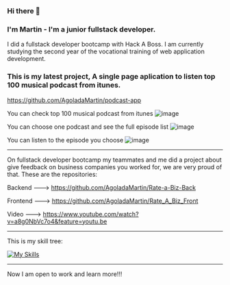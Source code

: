 ### Hi there 👋

### I'm Martin - I'm a junior fullstack developer. 
I did a fullstack developer bootcamp with Hack A Boss. 
I am currently studying the second year of the vocational training of web application development.


### This is my latest project, A single page aplication to listen top 100 musical podcast from itunes.

https://github.com/AgoladaMartin/podcast-app


You can check top 100 musical podcast from itunes
![image](https://github.com/AgoladaMartin/AgoladaMartin/assets/92450886/739d0a27-2f09-4010-a061-4432adf7a982)

You can choose one podcast and see the full episode list
![image](https://github.com/AgoladaMartin/AgoladaMartin/assets/92450886/cb3d3045-50c7-456f-b65c-76d5d169d949)

You can listen to the episode you choose
![image](https://github.com/AgoladaMartin/AgoladaMartin/assets/92450886/64fd6fc7-3e5c-49e8-82d8-9072f7077695)


----------------------------------


On fullstack developer bootcamp my teammates and me did a project about give feedback on business companies you worked for, we are very proud of that. 
These are the repositories:

Backend --->
https://github.com/AgoladaMartin/Rate-a-Biz-Back

Frontend --->
https://github.com/AgoladaMartin/Rate_A_Biz_Front

Video --->
https://www.youtube.com/watch?v=a8g0NbVc7o4&feature=youtu.be

---------------------------------

This is my skill tree:

[![My Skills](https://skillicons.dev/icons?i=html,css,js,mysql,nodejs,react,angular,java,php)](https://skillicons.dev)

------------------------------------
Now I am open to work and learn more!!!



<!--
**AgoladaMartin/AgoladaMartin** is a ✨ _special_ ✨ repository because its `README.md` (this file) appears on your GitHub profile.

Here are some ideas to get you started:

- 🔭 I’m currently working on ...
- 🌱 I’m currently learning ...
- 👯 I’m looking to collaborate on ...
- 🤔 I’m looking for help with ...
- 💬 Ask me about ...
- 📫 How to reach me: ...
- 😄 Pronouns: ...
- ⚡ Fun fact: ...
-->

